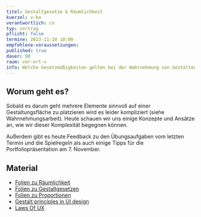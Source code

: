 ```yaml
---
titel: Gestaltgesetze & Räumlichkeit
kuerzel: v-ko
verantwortlich: cn
typ: vortrag
pflicht: false
termine: 2023-11-10 10:00
empfohlene-voraussetzungen: 
published: true
dauer: 90
raum: vor-ort-v
info: Welche Gesetzmäßigkeiten gelten bei der Wahrnehmung von Gestalten und wie können wir diese im Designprozess einsetzen?
---
```



## Worum geht es?

Sobald es darum geht mehrere Elemente sinnvoll auf einer Gestaltungsfläche zu platzieren wird es leider kompliziert (siehe Wahrnehmungsarbeit). Heute schauen wir uns einige Konzepte und Ansätze an, wie wir dieser Komplexität begegnen können. 

Außerdem gibt es heute Feedback zu den Übungsaufgaben vom letzten Termin und die Spielregeln als auch einige Tipps für die Portfoliopräsentation am 7. November.

## Material
- [Folien zu Räumlichkeit](https://cnoss.github.io/slides/presentations/screendesign/raeumlichkeit/)
- [Folien zu Gestaltgesetzen](../../download/inputs/woche-5/gestaltgesetze.pdf)
- [Folien zu Proportionen](../../download/inputs/woche-3/030-proportion.pdf) 
- [Gestalt principles in UI design](https://medium.muz.li/gestalt-principles-in-ui-design-6b75a41e9965)
- [Laws Of UX](https://lawsofux.com)
